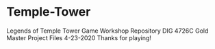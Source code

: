 # Temple-Tower
Legends of Temple Tower Game Workshop Repository
DIG 4726C
Gold Master Project Files
4-23-2020
Thanks for playing!